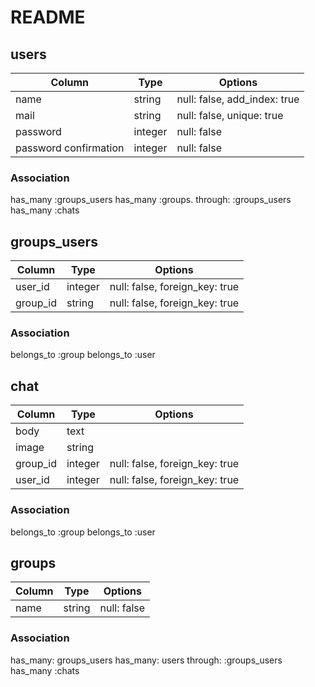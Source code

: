 # README

## users
|Column|Type|Options|
|------|----|-------|
|name|string|null: false, add_index: true|
|mail|string|null: false, unique: true|
|password|integer|null: false|
|password confirmation|integer|null: false|

### Association
has_many :groups_users
has_many :groups. through: :groups_users
has_many :chats

## groups_users
|Column|Type|Options|
|------|----|-------|
|user_id|integer|null: false, foreign_key: true|
|group_id|string|null: false, foreign_key: true|

### Association
belongs_to :group
belongs_to :user

## chat
|Column|Type|Options|
|------|----|-------|
|body|text|
|image|string|
|group_id|integer|null: false, foreign_key: true|
|user_id|integer|null: false, foreign_key: true|

### Association
belongs_to :group
belongs_to :user

## groups
|Column|Type|Options|
|------|----|-------|
|name|string|null: false|

### Association
has_many: groups_users
has_many: users through: :groups_users
has_many :chats
